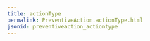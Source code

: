 ```yaml
---
title: actionType
permalink: PreventiveAction.actionType.html
jsonid: preventiveaction_actiontype
---
```

